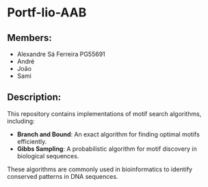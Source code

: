 # Portf-lio-AAB  

## Members:  
- Alexandre Sá Ferreira PG55691  
- André  
- João  
- Sami  

## Description:  
This repository contains implementations of motif search algorithms, including:  
- **Branch and Bound**: An exact algorithm for finding optimal motifs efficiently.  
- **Gibbs Sampling**: A probabilistic algorithm for motif discovery in biological sequences.  

These algorithms are commonly used in bioinformatics to identify conserved patterns in DNA sequences.  
